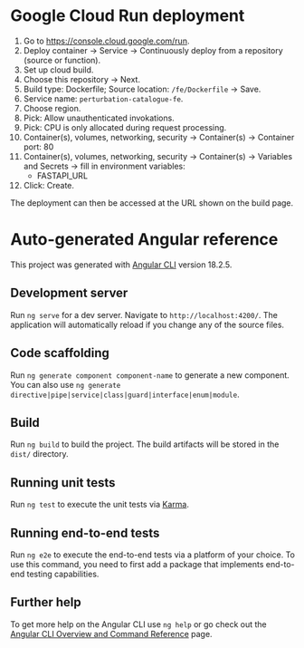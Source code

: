 # Google Cloud Run deployment

1. Go to https://console.cloud.google.com/run.
1. Deploy container → Service → Continuously deploy from a repository (source or function).
1. Set up cloud build.
1. Choose this repository → Next.
1. Build type: Dockerfile; Source location: `/fe/Dockerfile` → Save.
1. Service name: `perturbation-catalogue-fe`.
1. Choose region.
1. Pick: Allow unauthenticated invokations.
1. Pick: CPU is only allocated during request processing.
1. Container(s), volumes, networking, security → Container(s) → Container port: 80
1. Container(s), volumes, networking, security → Container(s) → Variables and Secrets → fill in environment variables:
   - FASTAPI_URL
1. Click: Create.

The deployment can then be accessed at the URL shown on the build page.

# Auto-generated Angular reference

This project was generated with [Angular CLI](https://github.com/angular/angular-cli) version 18.2.5.

## Development server

Run `ng serve` for a dev server. Navigate to `http://localhost:4200/`. The application will automatically reload if you change any of the source files.

## Code scaffolding

Run `ng generate component component-name` to generate a new component. You can also use `ng generate directive|pipe|service|class|guard|interface|enum|module`.

## Build

Run `ng build` to build the project. The build artifacts will be stored in the `dist/` directory.

## Running unit tests

Run `ng test` to execute the unit tests via [Karma](https://karma-runner.github.io).

## Running end-to-end tests

Run `ng e2e` to execute the end-to-end tests via a platform of your choice. To use this command, you need to first add a package that implements end-to-end testing capabilities.

## Further help

To get more help on the Angular CLI use `ng help` or go check out the [Angular CLI Overview and Command Reference](https://angular.dev/tools/cli) page.
